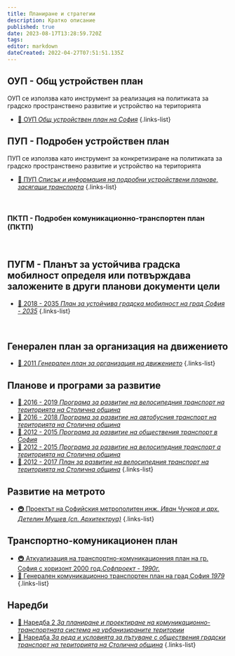 ```yaml
---
title: Планиране и стратегии
description: Кратко описание
published: true
date: 2023-08-17T13:28:59.720Z
tags: 
editor: markdown
dateCreated: 2022-04-27T07:51:51.135Z
---
```


## ОУП - Общ устройствен план
ОУП се използва като инструмент за реализация на политиката за градско пространствено развитие и устройство на територията
- [:memo: ОУП *Общ устройствен план на София*](/bg/planning-and-strategies/master-plan)
{.links-list}

## ПУП - Подробен устройствен план
ПУП се използва като инструмент за конкретизиране на политиката за градско пространствено развитие и устройство на територията
- [:memo: ПУП *Списък и информация на подробни устройствени планове, засягащи транспорта*](/bg/planning-and-strategies/pup)
{.links-list}

<br>

### ПКТП - Подробен комуникационно-транспортен план (ПКТП)
<br>


## ПУГМ - Планът за устойчива градска мобилност определя или потвърждава заложените в други планови документи цели

- [:memo: 2018 - 2035 *План за устойчива градска мобилност на град София - 2035*](/bg/planning-and-strategies/plan-za-ustoichiva-gradska-mobilnost)
{.links-list}

<br>

## Генерален план за организация на движението
- [:car: 2011 *Генерален план за организация на движението*](/bg/planning-and-strategies/2011-gpod)
{.links-list}

## Планове и програми за развитие

- [:bicyclist: 2016 - 2019 *Програма за развитие на велосипедния транспорт на територията на Столична община*](/bg/planning-and-strategies/2016-2019-programa-za-razvitie-na-velosipednia-transport)
- [:bus: 2016 - 2018 *Програма за развитие на автобусния транспорт на територията на Столична община*](/bg/planning-and-strategies/2016-2018-programa-za-razvitie-na-avobusnia-transport)
- [:bus: 2012 - 2015 *Програма за развитие на обществения транспорт в София*](/bg/planning-and-strategies/2012-2015-programa-za-razvitie-na-obshtestvenia-transport)
- [:bicyclist: 2012 - 2015 *Програма за развитие на велосипедния транспорт а територията на Столична община*](/bg/planning-and-strategies/2012-2015-programa-za-razvitie-na-velosipednia-transport)
- [:bicyclist: 2012 - 2017 *План за развитие на велосипедния транспорт на територията на Столична община*](/bg/planning-and-strategies/2012-2017-plan-za-razvitie-na-velosipednia-transport)
{.links-list}

## Развитие на метрото
- [:metro: Проектът на Софийския метрополитен *инж. Иван Чучков и арх. Детелин Мушев (сп. Архитектруа)*](/bg/literature/magazines/architektura/1977-proektat-na-sofiskia-metropoliten)
{.links-list}


## Транспортно-комуникационен план
- [:metro: Аткуализация на транспортно-комуникационния план на гр. София с хоризонт 2000 год.*Софпроект - 1990г.*](/bg/planning-and-strategies/1990-actualizaica-transport-komunikacionen-plan-sofia)
- [:book: Генерален комуникационно транспортен план на град София *1979*](/bg/planning-and-strategies/1979-generalen-komunikacionno-transporten-plan-sofia)
{.links-list}

## Наредби

- [:triangular_ruler: Наредба 2 *За планиране и проектиране на комуникационно-транспортната система на урбанизираните територии*](/bg/planning-and-strategies/naredba-2)
- [:bus: Наредба *За реда и условията за пътуване с обществения градски транспорт на територията на Столична община*](/bg/planning-and-strategies/naredba-gradski-transport)
{.links-list}

